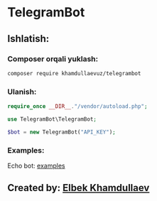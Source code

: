 # TelegramBot

## Ishlatish:

### Composer orqali yuklash:

``` bash
composer require khamdullaevuz/telegrambot
```

### Ulanish:

``` php
require_once __DIR__."/vendor/autoload.php";

use TelegramBot\TelegramBot;

$bot = new TelegramBot("API_KEY");
```

### Examples:

Echo bot: [examples](/examples/telegrambot.php)

## Created by: [Elbek Khamdullaev](https://khamdullaev.uz)
